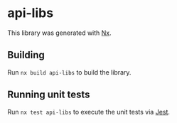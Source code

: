 # api-libs

This library was generated with [Nx](https://nx.dev).

## Building

Run `nx build api-libs` to build the library.

## Running unit tests

Run `nx test api-libs` to execute the unit tests via [Jest](https://jestjs.io).
